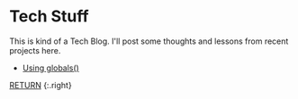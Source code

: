 # Tech Stuff
This is kind of a Tech Blog. I'll post some thoughts and lessons from recent projects here.

* [Using globals()](/Tech%20Stuff/globals())

[RETURN](/)
{:.right}
